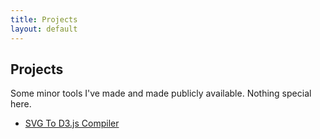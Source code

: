```yaml
---
title: Projects
layout: default
---
```


## Projects

Some minor tools I've made and made publicly available. Nothing special here.

- [SVG To D3.js Compiler](/svg2d3.html)
